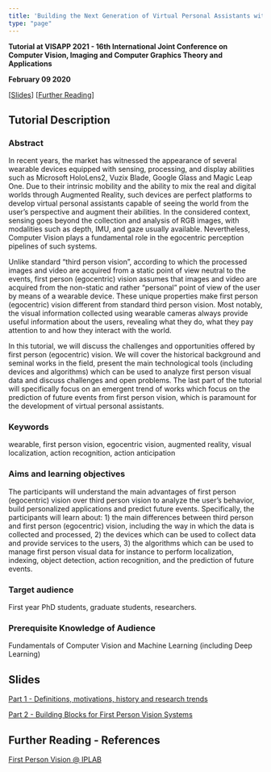 ```yaml
---
title: 'Building the Next Generation of Virtual Personal Assistants with First Person (Egocentric) Vision: From Visual Intelligence to AI and Future Predictions'
type: "page"
---
```


<style>
    
    table {
        width: 100%;
    }
    td {
    	
        padding-right:5px;
        padding-left:5px;
    }
    tr:nth-child(even) {background: #EEE}
</style>

**Tutorial at VISAPP 2021 - 16th International Joint Conference on Computer Vision, Imaging and Computer Graphics Theory and Applications**

**February 09 2020**

[[Slides](#slides)] [[Further Reading](#reading)]

## Tutorial Description
### Abstract
In recent years, the market has witnessed the appearance of several wearable devices equipped with sensing, processing, and display abilities such as Microsoft HoloLens2, Vuzix Blade, Google Glass and Magic Leap One. Due to their intrinsic mobility and the ability to mix the real and digital worlds through Augmented Reality, such devices are perfect platforms to develop virtual personal assistants capable of seeing the world from the user’s perspective and augment their abilities. In the considered context, sensing goes beyond the collection and analysis of RGB images, with modalities such as depth, IMU, and gaze usually available. Nevertheless, Computer Vision plays a fundamental role in the egocentric perception pipelines of such systems. 

Unlike standard “third person vision”, according to which the processed images and video are acquired from a static point of view neutral to the events, first person (egocentric) vision assumes that images and video are acquired from the non-static and rather “personal” point of view of the user by means of a wearable device. These unique properties make first person (egocentric) vision different from standard third person vision. Most notably, the visual information collected using wearable cameras always provide useful information about the users, revealing what they do, what they pay attention to and how they interact with the world. 

In this tutorial, we will discuss the challenges and opportunities offered by first person (egocentric) vision. We will cover the historical background and seminal works in the field, present the main technological tools (including devices and algorithms) which can be used to analyze first person visual data and discuss challenges and open problems. The last part of the tutorial will specifically focus on an emergent trend of works which focus on the prediction of future events from first person vision, which is paramount for the development of virtual personal assistants.

### Keywords
wearable, first person vision, egocentric vision, augmented reality, visual localization, action recognition, action anticipation

### Aims and learning objectives
The participants will understand the main advantages of first person (egocentric) vision over third person vision to analyze the user’s behavior, build personalized applications and predict future events. Specifically, the participants will learn about: 1) the main differences between third person and first person (egocentric) vision, including the way in which the data is collected and processed, 2) the devices which can be used to collect data and provide services to the users, 3) the algorithms which can be used to manage first person visual data for instance to perform localization, indexing, object detection, action recognition, and the prediction of future events.

### Target audience
First year PhD students, graduate students, researchers.

### Prerequisite Knowledge of Audience
Fundamentals of Computer Vision and Machine Learning (including Deep Learning)

<div id="slides"></div>

## Slides
[Part 1 - Definitions, motivations, history and research trends](antoninofurnari.it/downloads/talks/furnari_visapp2021_tutorial_part1.pdf)

[Part 2 - Building Blocks for First Person Vision Systems](antoninofurnari.it/downloads/talks/furnari_visapp2021_tutorial_part2.pdf)

<div id="reading"></div>

## Further Reading - References
[First Person Vision @ IPLAB](http://iplab.dmi.unict.it/fpv/)